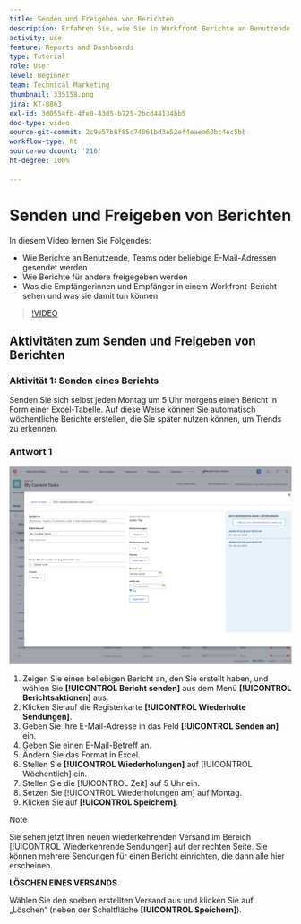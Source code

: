 ```yaml
---
title: Senden und Freigeben von Berichten
description: Erfahren Sie, wie Sie in Workfront Berichte an Benutzende, Teams oder beliebige E-Mail-Adressen senden und wie Sie Berichte für andere freigeben können.
activity: use
feature: Reports and Dashboards
type: Tutorial
role: User
level: Beginner
team: Technical Marketing
thumbnail: 335158.png
jira: KT-8863
exl-id: 3d0554fb-4fe0-43d5-b725-2bcd44134bb5
doc-type: video
source-git-commit: 2c9e57b8f85c74061bd3e52ef4eaea60bc4ec5bb
workflow-type: ht
source-wordcount: '216'
ht-degree: 100%

---
```


# Senden und Freigeben von Berichten

In diesem Video lernen Sie Folgendes:

* Wie Berichte an Benutzende, Teams oder beliebige E-Mail-Adressen gesendet werden
* Wie Berichte für andere freigegeben werden
* Was die Empfängerinnen und Empfänger in einem Workfront-Bericht sehen und was sie damit tun können

>[!VIDEO](https://video.tv.adobe.com/v/3447821/?quality=12&learn=on&captions=ger)

## Aktivitäten zum Senden und Freigeben von Berichten

### Aktivität 1: Senden eines Berichts

Senden Sie sich selbst jeden Montag um 5 Uhr morgens einen Bericht in Form einer Excel-Tabelle. Auf diese Weise können Sie automatisch wöchentliche Berichte erstellen, die Sie später nutzen können, um Trends zu erkennen.

### Antwort 1

![Ein Screenshot des Bildschirms zum Einrichten wiederkehrender Berichtssendungen](assets/send-a-report.png)

1. Zeigen Sie einen beliebigen Bericht an, den Sie erstellt haben, und wählen Sie **[!UICONTROL Bericht senden]** aus dem Menü **[!UICONTROL Berichtsaktionen]** aus.
1. Klicken Sie auf die Registerkarte **[!UICONTROL Wiederholte Sendungen]**.
1. Geben Sie Ihre E-Mail-Adresse in das Feld **[!UICONTROL Senden an]** ein.
1. Geben Sie einen E-Mail-Betreff an.
1. Ändern Sie das Format in Excel.
1. Stellen Sie **[!UICONTROL Wiederholungen]** auf [!UICONTROL Wöchentlich] ein.
1. Stellen Sie die [!UICONTROL Zeit] auf 5 Uhr ein.
1. Setzen Sie [!UICONTROL Wiederholungen am] auf Montag.
1. Klicken Sie auf **[!UICONTROL Speichern]**.

>[!NOTE]
>
>Sie sehen jetzt Ihren neuen wiederkehrenden Versand im Bereich [!UICONTROL Wiederkehrende Sendungen] auf der rechten Seite. Sie können mehrere Sendungen für einen Bericht einrichten, die dann alle hier erscheinen.

**LÖSCHEN EINES VERSANDS**

Wählen Sie den soeben erstellten Versand aus und klicken Sie auf „Löschen“ (neben der Schaltfläche **[!UICONTROL Speichern]**).
